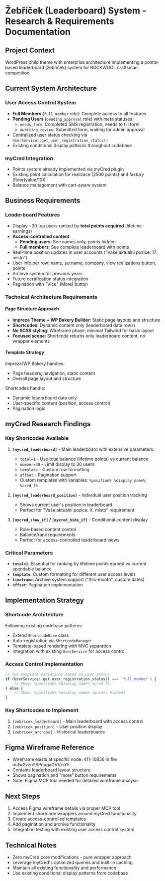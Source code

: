 # Žebříček (Leaderboard) System - Research & Requirements Documentation

## Project Context
WordPress child theme with enterprise architecture implementing a points-based leaderboard (žebříček) system for ROCKWOOL craftsman competition.

## Current System Architecture

### User Access Control System
- **Full Members** (`full_member` role): Complete access to all features
- **Pending Users** (`pending_approval` role) with meta statuses:
  - `needs_form`: Completed SMS registration, needs to fill form
  - `awaiting_review`: Submitted form, waiting for admin approval
- Centralized user status checking via `UserService::get_user_registration_status()`
- Existing conditional display patterns throughout codebase

### myCred Integration
- Points system already implemented via myCred plugin
- Existing point calculation for realizace (2500 points) and faktury (floor(value/10))
- Balance management with cart-aware system

## Business Requirements

### Leaderboard Features
- Display ~30 top users ranked by **total points acquired** (lifetime earnings)
- **Access-controlled content**:
  - **Pending users**: See names only, points hidden
  - **Full members**: See complete leaderboard with points
- Real-time position updates in user accounts ("Vaše aktuální pozice: 17. místo")
- User info per row: name, surname, company, view realizations button, points
- Archive system for previous years
- Future certification status integration
- Pagination with "Více" (More) button

### Technical Architecture Requirements

#### Page Structure Approach
- **Impreza Theme + WP Bakery Builder**: Static page layouts and structure
- **Shortcodes**: Dynamic content only (leaderboard data rows)
- **No SCSS styling**: Wireframe phase, minimal Tailwind for basic layout
- **Focused scope**: Shortcode returns only leaderboard content, no wrapper elements

#### Template Strategy
Impreza/WP Bakery handles:
- Page headers, navigation, static content
- Overall page layout and structure

Shortcodes handle:
- Dynamic leaderboard data only
- User-specific content (position, access control)
- Pagination logic

## myCred Research Findings

### Key Shortcodes Available
1. **`[mycred_leaderboard]`** - Main leaderboard with extensive parameters:
   - `total=1` - Use total balance (lifetime points) vs current balance
   - `number=30` - Limit display to 30 users
   - `template` - Custom row formatting
   - `offset` - Pagination support
   - Custom templates with variables: `%position%`, `%display_name%`, `%cred_f%`

2. **`[mycred_leaderboard_position]`** - Individual user position tracking
   - Shows current user's position in leaderboard
   - Perfect for "Vaše aktuální pozice: X. místo" requirement

3. **`[mycred_show_if]` / `[mycred_hide_if]`** - Conditional content display
   - Role-based content control
   - Balance/rank requirements
   - Perfect for access-controlled leaderboard views

### Critical Parameters
- **`total=1`**: Essential for ranking by lifetime points earned vs current spendable balance
- **`template`**: Custom formatting for different user access levels
- **`timeframe`**: Archive system support ("this-month", custom dates)
- **`offset`**: Pagination implementation

## Implementation Strategy

### Shortcode Architecture
Following existing codebase patterns:
- Extend `ShortcodeBase` class
- Auto-registration via `ShortcodeManager`
- Template-based rendering with MVC separation
- Integration with existing `UserService` for access control

### Access Control Implementation
```php
// Two template variations based on user status
if (UserService::get_user_registration_status() === 'full_member') {
    // Show: %position% %display_name% %cred_f%
} else {
    // Show: %position% %display_name% (points hidden)
}
```

### Key Shortcodes to Implement
1. `[zebricek_leaderboard]` - Main leaderboard with access control
2. `[zebricek_position]` - User position display
3. `[zebricek_archive]` - Historical leaderboards

## Figma Wireframe Reference
- Wireframe exists at specific node: 411-10836 in file outw2vznYSPnugaGVVrsYF
- Contains leaderboard layout structure
- Shows pagination and "more" button requirements
- Note: Figma MCP tool needed for detailed wireframe analysis

## Next Steps
1. Access Figma wireframe details via proper MCP tool
2. Implement shortcode wrappers around myCred functionality
3. Create access-controlled templates
4. Add pagination and archive functionality
5. Integration testing with existing user access control system

## Technical Notes
- Zero myCred core modifications - pure wrapper approach
- Leverage myCred's optimized queries and built-in caching
- Maintain all existing functionality and performance
- Use existing conditional display patterns from codebase